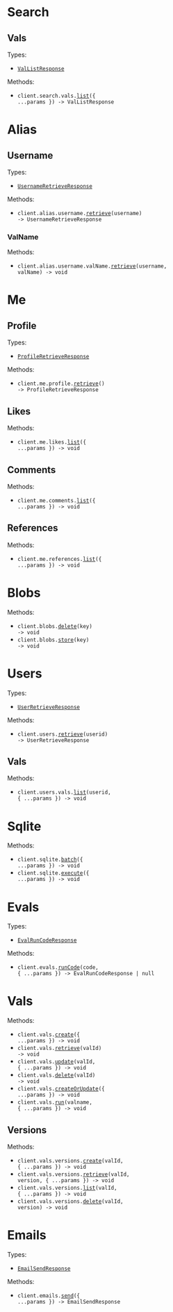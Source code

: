 # Search

## Vals

Types:

- <code><a href="./src/resources/search/vals.ts">ValListResponse</a></code>

Methods:

- <code title="get /v1/search/vals">client.search.vals.<a href="./src/resources/search/vals.ts">list</a>({ ...params }) -> ValListResponse</code>

# Alias

## Username

Types:

- <code><a href="./src/resources/alias/username/username.ts">UsernameRetrieveResponse</a></code>

Methods:

- <code title="get /v1/alias/{username}">client.alias.username.<a href="./src/resources/alias/username/username.ts">retrieve</a>(username) -> UsernameRetrieveResponse</code>

### ValName

Methods:

- <code title="get /v1/alias/{username}/{val_name}">client.alias.username.valName.<a href="./src/resources/alias/username/val-name.ts">retrieve</a>(username, valName) -> void</code>

# Me

## Profile

Types:

- <code><a href="./src/resources/me/profile.ts">ProfileRetrieveResponse</a></code>

Methods:

- <code title="get /v1/me/">client.me.profile.<a href="./src/resources/me/profile.ts">retrieve</a>() -> ProfileRetrieveResponse</code>

## Likes

Methods:

- <code title="get /v1/me/likes">client.me.likes.<a href="./src/resources/me/likes.ts">list</a>({ ...params }) -> void</code>

## Comments

Methods:

- <code title="get /v1/me/comments">client.me.comments.<a href="./src/resources/me/comments.ts">list</a>({ ...params }) -> void</code>

## References

Methods:

- <code title="get /v1/me/references">client.me.references.<a href="./src/resources/me/references.ts">list</a>({ ...params }) -> void</code>

# Blobs

Methods:

- <code title="delete /v1/blob/{key}">client.blobs.<a href="./src/resources/blobs.ts">delete</a>(key) -> void</code>
- <code title="post /v1/blob/{key}">client.blobs.<a href="./src/resources/blobs.ts">store</a>(key) -> void</code>

# Users

Types:

- <code><a href="./src/resources/users/users.ts">UserRetrieveResponse</a></code>

Methods:

- <code title="get /v1/users/{userid}">client.users.<a href="./src/resources/users/users.ts">retrieve</a>(userid) -> UserRetrieveResponse</code>

## Vals

Methods:

- <code title="get /v1/users/{userid}/vals">client.users.vals.<a href="./src/resources/users/vals.ts">list</a>(userid, { ...params }) -> void</code>

# Sqlite

Methods:

- <code title="post /v1/sqlite/batch">client.sqlite.<a href="./src/resources/sqlite.ts">batch</a>({ ...params }) -> void</code>
- <code title="post /v1/sqlite/execute">client.sqlite.<a href="./src/resources/sqlite.ts">execute</a>({ ...params }) -> void</code>

# Evals

Types:

- <code><a href="./src/resources/evals.ts">EvalRunCodeResponse</a></code>

Methods:

- <code title="get /v1/eval/{code}">client.evals.<a href="./src/resources/evals.ts">runCode</a>(code, { ...params }) -> EvalRunCodeResponse | null</code>

# Vals

Methods:

- <code title="post /v1/vals/">client.vals.<a href="./src/resources/vals/vals.ts">create</a>({ ...params }) -> void</code>
- <code title="get /v1/vals/{val_id}">client.vals.<a href="./src/resources/vals/vals.ts">retrieve</a>(valId) -> void</code>
- <code title="put /v1/vals/{val_id}">client.vals.<a href="./src/resources/vals/vals.ts">update</a>(valId, { ...params }) -> void</code>
- <code title="delete /v1/vals/{val_id}">client.vals.<a href="./src/resources/vals/vals.ts">delete</a>(valId) -> void</code>
- <code title="put /v1/vals/">client.vals.<a href="./src/resources/vals/vals.ts">createOrUpdate</a>({ ...params }) -> void</code>
- <code title="post /v1/run/{valname}">client.vals.<a href="./src/resources/vals/vals.ts">run</a>(valname, { ...params }) -> void</code>

## Versions

Methods:

- <code title="post /v1/vals/{val_id}/versions">client.vals.versions.<a href="./src/resources/vals/versions.ts">create</a>(valId, { ...params }) -> void</code>
- <code title="get /v1/vals/{val_id}/versions/{version}">client.vals.versions.<a href="./src/resources/vals/versions.ts">retrieve</a>(valId, version, { ...params }) -> void</code>
- <code title="get /v1/vals/{val_id}/versions">client.vals.versions.<a href="./src/resources/vals/versions.ts">list</a>(valId, { ...params }) -> void</code>
- <code title="delete /v1/vals/{val_id}/versions/{version}">client.vals.versions.<a href="./src/resources/vals/versions.ts">delete</a>(valId, version) -> void</code>

# Emails

Types:

- <code><a href="./src/resources/emails.ts">EmailSendResponse</a></code>

Methods:

- <code title="post /v1/email">client.emails.<a href="./src/resources/emails.ts">send</a>({ ...params }) -> EmailSendResponse</code>
